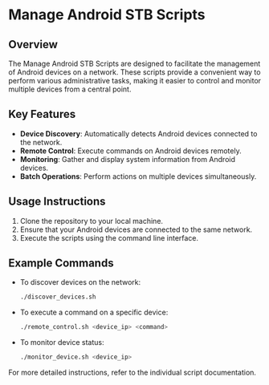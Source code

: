# Manage Android STB Scripts

## Overview
The Manage Android STB Scripts are designed to facilitate the management of Android devices on a network. These scripts provide a convenient way to perform various administrative tasks, making it easier to control and monitor multiple devices from a central point.

## Key Features
- **Device Discovery**: Automatically detects Android devices connected to the network.
- **Remote Control**: Execute commands on Android devices remotely.
- **Monitoring**: Gather and display system information from Android devices.
- **Batch Operations**: Perform actions on multiple devices simultaneously.

## Usage Instructions
1. Clone the repository to your local machine.
2. Ensure that your Android devices are connected to the same network.
3. Execute the scripts using the command line interface.

## Example Commands
- To discover devices on the network:
  ```bash
  ./discover_devices.sh
  ```

- To execute a command on a specific device:
  ```bash
  ./remote_control.sh <device_ip> <command>
  ```

- To monitor device status:
  ```bash
  ./monitor_device.sh <device_ip>
  ```

For more detailed instructions, refer to the individual script documentation.